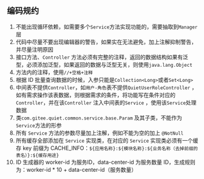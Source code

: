 ## 编码规约

1. 不能出现循环依赖，如需要多个`Service`方法实现功能的，需要抽取到`Manager`层
2. 代码中尽量不要出现编辑器的警告，如果实在无法避免，加上注解抑制警告，并尽量注明原因
3. 接口方法、`Controller`
   方法必须有完整的注释，返回的数据结构如果有泛型，必须添加泛型，如果返回的数据与泛型无关，则使用`java.lang.Object`
4. 方法内的注释，使用`//+空格+注释`
5. 根据 ID 批量查询数据的时候，入参只能是`Collection<Long>`或者`Set<Long>`
6. 中间表不提供`Controller`，如`用户-角色`表不提供`QuietUserRoleController`
   ，如有需求操作该表数据，则根据需求的条件，将功能写在条件对应的`Controller`，并在该`Controller` 注入中间表的`Service`
   ，使用该`Service`处理数据
7. 类`com.gitee.quiet.common.service.base.Param` 及其子类，不能作为`Service`方法的形参
8. 所有 `Service` 方法的参数尽量加上注解，例如不能为空的加上 `@NotNull`
9. 所有缓存全部添加在 `Service` 实现类，在对应的 `Service` 实现类必须有一个缓存 key 前缀为
   CACHE_INFO：`${应用名称}:${模块名称}:${业务名称（去掉前缀的表名）}:${缓存用途}`
10. ID 生成器的 worker-id 为服务ID，data-center-id 为服务数量 ID，生成规则为：worker-id * 10 + data-center-id（服务数量）